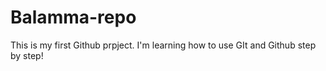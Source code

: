 # Balamma-repo
This is my first Github prpject. I'm learning how to use GIt and Github step by step!